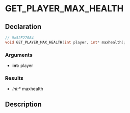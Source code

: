# GET_PLAYER_MAX_HEALTH

## Declaration
```cpp
// 0x52F27084
void GET_PLAYER_MAX_HEALTH(int player, int* maxhealth);
```

### Arguments
- **int:** player

### Results
- **int*:** maxhealth

## Description
